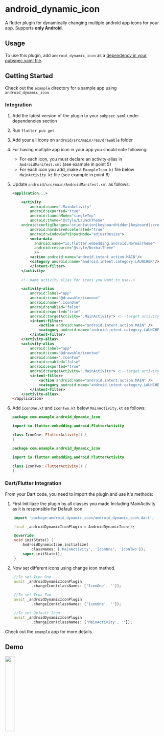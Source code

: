 # android_dynamic_icon

A flutter plugin for dynamically changing multiple android app icons for your app. Supports **only Android**.

## Usage

To use this plugin, add `android_dynamic_icon` as a [dependency in your pubspec.yaml file](https://flutter.io/platform-plugins/).

## Getting Started

Check out the `example` directory for a sample app using `android_dynamic_icon`

### Integration

1. Add the latest version of the plugin to your `pubpsec.yaml` under dependencies section
2. Run `flutter pub get`
3. Add your all icons on `android/src/main/res/drawable` folder
4. For having multiple app icon in your app you should note following:
    * For each icon, you must declare an activity-alias in `AndroidManifest.xml` (see example in point 5)
    * For each icon you add, make a `ExampleIcon.kt` file below `MainActivity.kt` file (see example in point 6)
5. Update `android/src/main/AndroidManifest.xml` as follows:

	```xml
	<application...>
   
        <activity
            android:name=".MainActivity"
            android:exported="true"
            android:launchMode="singleTop"
            android:theme="@style/LaunchTheme"
    	android:configChanges="orientation|keyboardHidden|keyboard|screenSize|smallestScreenSize|locale|layoutDirection|fontScale|screenLayout|density|uiMode"
            android:hardwareAccelerated="true"
            android:windowSoftInputMode="adjustResize">
            <meta-data
              android:name="io.flutter.embedding.android.NormalTheme"
              android:resource="@style/NormalTheme"
              />
			<action android:name="android.intent.action.MAIN"/>
		    <category android:name="android.intent.category.LAUNCHER"/>
            </intent-filter>
        </activity>
		
		<!--name activity alias for icons you want to use-->
	
        <activity-alias
            android:label="app"
            android:icon="@drawable/iconone"
            android:name=".IconOne"
	        android:enabled="false"
            android:exported="true"
            android:targetActivity=".MainActivity"> <!--target activity class path will be same for all alias-->
            <intent-filter>
                <action android:name="android.intent.action.MAIN" />
                <category android:name="android.intent.category.LAUNCHER" />
            </intent-filter>
        </activity-alias>
        <activity-alias
            android:label="app"
            android:icon="@drawable/icontwo"
            android:name=".IconTwo"
	        android:enabled="false"
            android:exported="true"
            android:targetActivity=".MainActivity"> <!--target activity class path will be same for all alias-->
            <intent-filter>
                <action android:name="android.intent.action.MAIN" />
                <category android:name="android.intent.category.LAUNCHER" />
            </intent-filter>
        </activity-alias>
    </application>
	```
6. Add `IconOne.kt` and `IconTwo.kt` below `MainActivity.kt` as follows:
    ```kt
    package com.example.android_dynamic_icon

    import io.flutter.embedding.android.FlutterActivity

    class IconOne: FlutterActivity() {
    }
    ```
    ```kt
    package com.example.android_dynamic_icon

    import io.flutter.embedding.android.FlutterActivity

    class IconTwo: FlutterActivity() {
    }
    ```
	
	
### Dart/Flutter Integration

From your Dart code, you need to import the plugin and use it's methods:

1. First Initiliaze the plugin by all classes you made Including MainActivity as it is responsible for Default icon.

```dart 
    import 'package:android_dynamic_icon/android_dynamic_icon.dart';

    final _androidDynamicIconPlugin = AndroidDynamicIcon();

    @override
    void initState() {
        AndroidDynamicIcon.initialize(
            classNames: ['MainActivity', 'IconOne', 'IconTwo']);
        super.initState();
    }
```

2. Now set different icons using change icon method.
    
```dart
    //To set Icon One
    await _androidDynamicIconPlugin
            .changeIcon(classNames: ['IconOne', '']);

    //To set Icon Two
    await _androidDynamicIconPlugin
            .changeIcon(classNames: ['IconOne', '']);

    //To set Default Icon
    await _androidDynamicIconPlugin
            .changeIcon(classNames: ['MainActivity', '']);                
```

Check out the `example` app for more details


## Demo
<img src="https://user-images.githubusercontent.com/54071856/235359921-822bc474-abf9-406f-922a-97cea9ccaa0c.gif" width="25%" height="25%">

